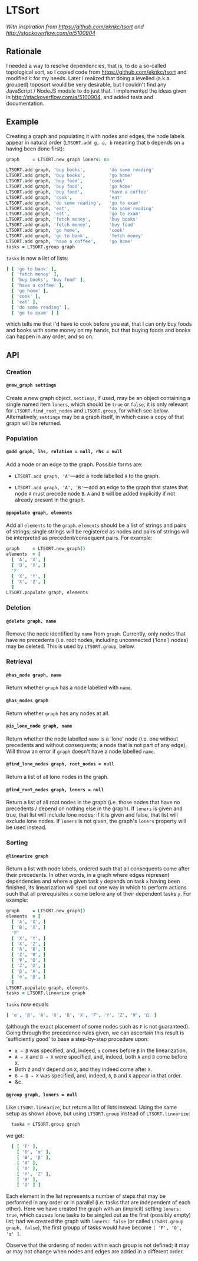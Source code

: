 

# LTSort

*With inspiration from https://github.com/eknkc/tsort
and http://stackoverflow.com/a/5100904* 

## Rationale

I needed a way to resolve dependencies, that is, to do a so-called topological
sort, so I copied code from https://github.com/eknkc/tsort and modified it for
my needs. Later I realized that doing a levelled (a.k.a. grouped) toposort
would be very  desirable, but I couldn't find any JavaScript / NodeJS module
to do just that.  I implemented the ideas given in
http://stackoverflow.com/a/5100904, and added tests and documentation.

## Example

Creating a graph and populating it with nodes and edges; the node labels
appear in natural order (`LTSORT.add g, a, b` meaning that `b` depends on `a` having
been done first):

```coffee
graph     = LTSORT.new_graph loners: no

LTSORT.add graph, 'buy books',         'do some reading'
LTSORT.add graph, 'buy books',         'go home'
LTSORT.add graph, 'buy food',          'cook'
LTSORT.add graph, 'buy food',          'go home'
LTSORT.add graph, 'buy food',          'have a coffee'
LTSORT.add graph, 'cook',              'eat'
LTSORT.add graph, 'do some reading',   'go to exam'
LTSORT.add graph, 'eat',               'do some reading'
LTSORT.add graph, 'eat',               'go to exam'
LTSORT.add graph, 'fetch money',       'buy books'
LTSORT.add graph, 'fetch money',       'buy food'
LTSORT.add graph, 'go home',           'cook'
LTSORT.add graph, 'go to bank',        'fetch money'
LTSORT.add graph, 'have a coffee',     'go home'
tasks = LTSORT.group graph
```

`tasks` is now a list of lists:

```coffee
[ [ 'go to bank' ],
  [ 'fetch money' ],
  [ 'buy books', 'buy food' ],
  [ 'have a coffee' ],
  [ 'go home' ],
  [ 'cook' ],
  [ 'eat' ],
  [ 'do some reading' ],
  [ 'go to exam' ] ]
```

which tells me that I'd have to cook before you eat, that I can only buy foods
and books with some money on my hands, but that buying foods and books can happen in
any order, and so on.

## API

### Creation

#### `@new_graph settings`

Create a new graph object. `settings`, if used, may be an object containing a single named
item `loners`, which should be `true` or `false`; it is only relevant for 
`LTSORT.find_root_nodes` and `LTSORT.group`, for which see below. Alternatively, `settings`
may be a graph itself, in which case a copy of that graph will be returned.

### Population

#### `@add graph, lhs, relation = null, rhs = null`

Add a node or an edge to the graph. Possible forms are:

* `LTSORT.add graph, 'A'`—add a node labelled `A` to the graph.

* `LTSORT.add graph, 'A', 'B'`—add an edge to the graph that states that node `A` 
  must precede node `B`. `A` and `B` will be added implicitly if not already present in the graph.

#### `@populate graph, elements`

Add all `elements` to the `graph`. `elements` should be a list of strings 
and pairs of strings; single strings will be registered as nodes and pairs
of strings will be interpreted as precedent/consequent pairs. For example:

```coffee
graph     = LTSORT.new_graph()
elements  = [
  [ 'A', 'X', ]
  [ 'B', 'X', ]
  'F'
  [ 'X', 'Y', ]
  [ 'X', 'Z', ]
  ]
LTSORT.populate graph, elements
```

### Deletion

#### `@delete graph, name`

Remove the node identified by `name` from `graph`. Currently, only nodes
that have no precedents (i.e. root nodes, including unconnected ('lone') nodes)
may be deleted. This is used by `LTSORT.group`, below.

### Retrieval

#### `@has_node graph, name`

Return whether `graph` has a node labelled with `name`.

#### `@has_nodes graph`

Return whether `graph` has any nodes at all.


#### `@is_lone_node graph, name`

Return whether the node labelled `name` is a 'lone' node (i.e. one without precedents
and without consequents; a node that is not part of any edge). Will throw an error
if `graph` doesn't have a node labelled `name`.

#### `@find_lone_nodes graph, root_nodes = null`

Return a list of all lone nodes in the graph.

#### `@find_root_nodes graph, loners = null`

Return a list of all root nodes in the graph (i.e. those nodes that have no precedents /
depend on nothing else in the graph). If `loners` is given and true, that list will
include lone nodes; if it is given and false, that list will exclude lone nodes. If
`loners` is not given, the graph's `loners` property will be used instead.

### Sorting

#### `@linearize graph`

Return a list with node labels, ordered such that all consequents come after their
precedents. In other words, in a graph where edges represent dependencies and
where a given task `y` depends on task `x` having been finished, its
linearization will spell out one way in which to perform actions such that all
prerequisites `x` come before any of their dependent tasks `y`. For example:

```coffee
graph     = LTSORT.new_graph()
elements  = [
  [ 'A', 'X', ]
  [ 'B', 'X', ]
  'F'
  [ 'X', 'Y', ]
  [ 'X', 'Z', ]
  [ 'δ', 'B', ]
  [ 'Z', 'Ψ', ]
  [ 'Ψ', 'Ω', ]
  [ 'Z', 'Ω', ]
  [ 'β', 'A', ]
  [ 'α', 'β', ]
  ]
LTSORT.populate graph, elements
tasks = LTSORT.linearize graph
```

`tasks` now equals 

```coffee
[ 'α', 'β', 'A', 'δ', 'B', 'X', 'F', 'Y', 'Z', 'Ψ', 'Ω' ]
```

(although the exact placement of some nodes such as `F` is not guaranteed). Going
through the precedence rules given, we can ascertain this result is 'sufficiently
good' to base a step-by-step procedure upon: 

* `α ⇒ β` was specified, and, indeed, `α` comes before `β` in the linearization.
* `A ⇒ X` and `B ⇒ X` were specified, and, indeed, both `A` and `B` come before `X`.
* Both `Z` and `Y` depend on `X`, and they indeed come after `X`. 
* `δ ⇒ B ⇒ X` was specified, and, indeed, `δ`, `B` and `X` appear in that order.
* &c.

#### `@group graph, loners = null`

Like `LTSORT.linearize`, but return a list of lists instead. Using the same 
setup as shown above, but using `LTSORT.group` instead of `LTSORT.linearize`:

```coffee
  tasks = LTSORT.group graph
```

we get:

```coffee
  [ [ 'F' ],
    [ 'δ', 'α' ],
    [ 'B', 'β' ],
    [ 'A' ],
    [ 'X' ],
    [ 'Y', 'Z' ],
    [ 'Ψ' ],
    [ 'Ω' ] ]
```

Each element in the list represents a number of steps that may be performed in
any order or in parallel (i.e. tasks that are independent of each other). Here
we have created the graph with an (implicit) setting `loners: true`, which
causes lone tasks to be singled out as the first (possibly empty) list; had we
created the graph with `loners: false` (or called `LTSORT.group graph,
false`), the first groupp of tasks would have become `[ 'F', 'δ', 'α' ]`.

Observe that the ordering of nodes within each group is not defined; it may or
may not change when nodes and edges are added in a different order.











